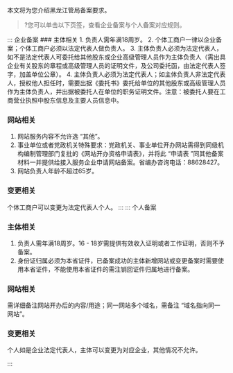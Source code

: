 本文将为您介绍黑龙江管局备案要求。
>?您可以单击以下页签，查看企业备案与个人备案对应规则。


<dx-tabs>
::: 企业备案
### 主体相关
1. 负责人需年满18周岁。
2. 个体工商户一律以企业备案；个体工商户必须以法定代表人做负责人。
3. 主体负责人必须为法定代表人，如不是法定代表人可委托给其他股东或企业高级管理人员作为主体负责人（需出具企业有关股东的章程或高级管理人员的证明文件，及公司委托函，由法定代表人签字，加盖单位公章）。
4. 主体负责人必须为法定代表人；如主体负责人非法定代表人，授权他人担任时，需要出据《委托书》委托给单位的其他股东或高级管理人员作为主体负责人，并出据被委托人在单位的职务证明文件。注意：被委托人要在工商营业执照中股东信息及主要人员信息中。


### 网站相关
1. 网站服务内容不允许选 “其他”。
2. 事业单位或者党政机关特殊要求：党政机关、事业单位开办网站需得到同级机构编制管理部门复批的《网站开办资格申请表》，并将此 “申请表 ”同其他备案材料一并提供给接入服务企业申请网站备案。省编办咨询电话：88628427。
3. 网站负责人年龄不超过65岁。

### 变更相关
个体工商户可以变更为法定代表人个人。
:::
::: 个人备案
### 主体相关
1. 负责人需年满18周岁。16 - 18岁需提供有效收入证明或者工作证明，否则不予备案。
2. 身份证归属必须为本省证件，已备案成功的主体新增网站或变更备案时需要使用本省证件，不能使用本省证件的需注销回证件归属地进行备案。

### 网站相关
需详细备注网站开办后的内容/用途；同一网站多个域名，需备注 “域名指向同一网站”。

### 变更相关
个人如是企业法定代表人，主体可以变更为对应企业，其他情况不允许。

:::
</dx-tabs>


